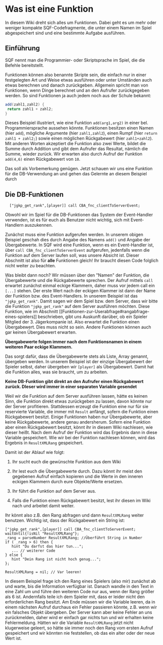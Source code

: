 # Was ist eine Funktion
In diesem Wiki dreht sich alles um Funktionen. Dabei geht es um mehr oder weniger kompakte SQF-Codefragmente, die unter einem Namen im Spiel abgespeichert sind und eine bestimmte Aufgabe ausführen. 

## Einführung

SQF nennt man die Programmier- oder Skriptsprache im Spiel, die die Befehle bereitstellt.

Funktionen können also benannte Skripte sein, die einfach nur in einer festgelegten Art und Weise etwas ausführen oder unter Umständen auch etwas berechnen und danach zurückgeben. Allgemein spricht man von Funktionen, wenn Dinge berechnet und an den Aufrufer zurückgegeben werden. So sind Funktionen ja auch jedem noch aus der Schule bekannt:
```Java
add(zahl1,zahl2) {
 return zahl1 + zahl2;
}
```
Dieses Beispiel illustriert, wie eine Funktion `add(arg1,arg2)` in einer bel. Programmiersprache aussehen könnte. Funktionen besitzen einen Namen (hier `add`), mögliche Argumente (hier `zahl1,zahl2`), einen Rumpf (hier `return zahl1 + zahl2;`) sowie einen möglichen Rückgabewert (hier `zahl1+zahl2`). Mit anderen Worten akzeptiert die Funktion also zwei Werte, bildet die Summe durch Addition und gibt dem Aufrufer das Resultat, nämlich die Summe, wieder zurück. Wir erwarten also durch Aufruf der Funktion `add(4,6)` einen Rückgabewert von `10`. 

Das soll als Vorbemerkung genügen. Jetzt schauen wir uns eine Funktion für die DB-Verwendung an und gehen das Gelernte an diesem Beispiel durch

## Die DB-Funktionen
```SQF
  ["jgkp_get_rank",[player]] call CBA_fnc_clientToServerEvent;
```

Obwohl wir im Spiel für die DB-Funktionen das System der Event-Handler verwenden, ist es für euch als Benutzer nicht wichtig, sich mit Event-Handlern auszukennen.

Zunächst muss eine Funktion aufgerufen werden. In unserem obigen Beispiel geschah dies durch Angabe des Namens `add()` und Angabe der Übergabewerte. In SQF wird eine Funktion, wenn es ein Event-Handler ist, über `call CBA_fnc_clientToServerEvent` aufgerufen, jedenfalls wenn die Funktion auf dem Server laufen soll, was unsere Absicht ist. Dieser Abschnitt ist also für **alle** Funktionen gleich! Ihr braucht diesen Code folglich nicht weiter zu beachten.

Was bleibt dann noch? Wir müssen über den "Namen" der Funktion, die Übergabewerte und die Rückgabewerte sprechen. Der Aufruf mittels `call` erwartet zunächst einmal eckige Klammern, daher muss vor jedem call ein `[...]` stehen. Der erste Wert nach der eckigen Klammer ist dann der Name der Funktion bzw. des Event-Handlers. In unserem Beispiel ist das `"jgkp_get_rank"`. Damit sagen wir dem Spiel bzw. dem Server, dass wir bitte die Funktion `"jgkp_get_rank"` auf dem Server ausführen möchten. Diese Funktion, wie im Abschnitt [[Funktionen-zur-Userabfrage#rangabfrage-eines-spielers]] beschrieben, gibt uns Auskunft darüber, ob ein Spieler Mitglied der 3. Jägerkompanie ist. Also erwartet die Funktion einen Übergabewert. Dies muss nicht so sein. Andere Funktionen können auch gar keinen Übergabewert erwarten.

**Übergabewerte folgen immer nach dem Funktionsnamen in einem weiteren Paar eckige Klammern.**

Das sorgt dafür, dass die Übergabewerte stets als Liste, Array genannt, übergeben werden. In unserem Beispiel ist der einzige Übergabewert der Spieler selbst, daher übergeben wir `[player]` als Übergabewert. Damit hat die Funktion alles, was sie braucht, um zu arbeiten.

**Keine DB-Funktion gibt direkt an den Aufrufer einen Rückgabewert zurück. DIeser wird immer in einer separaten Variable gesendet**

Weil wir die Funktion auf dem Server ausführen lassen, hätte es keinen Sinn, die Funktion direkt etwas zurückgeben zu lassen, davon könnte nur der Server profitieren. Stattdessen erzeugt die Funktion eine nur für sie reservierte Variable, die immer mit `Result` anfängt, sofern die Funktion einen Rückgabewert besitzt. Einige Funktionen haben nur Übergabewerte, aber keine Rückgabewerte, andere genau andersherum. Sofern eine Funktion aber einen Rückgabewert besitzt, könnt ihr in diesem Wiki nachlesen, wie dieser heißt. Nach dem Aufruf der Funktion wird das Ergebnis dann in diese Variable gespeichert. Wie wir bei der Funktion nachlesen können, wird das Ergebnis in `ResultXMLRang` gespeichert.

Damit ist der Ablauf wie folgt:

1. Ihr sucht euch die gewünschte Funktion aus dem Wiki

2. Ihr lest euch die Übergabewerte durch. Dazu könnt ihr meist den gegebenen Aufruf einfach kopieren und die Werte in den inneren eckigen Klammern durch eure Objekte/Werte ersetzen.

3. Ihr führt die Funktion auf dem Server aus.

4. Falls die Funktion einen Rückgabewert besitzt, lest ihr diesen im Wiki nach und arbeitet damit weiter.

Ihr könnt also z.B. den Rang abfragen und dann `ResultXMLRang` weiter benutzen. Wichtig ist, dass der Rückgabewert ein String ist:
```SQF
["jgkp_get_rank",[player]] call CBA_fnc_clientToServerEvent;
waitUntil{!isNil "ResultXMLRang"};
_rang = parseNumber ResultXMLRang; //Überführt String in Number
if ( _rang > 6) then {
   hint "Du darfst das hier tun...";
   ... // weiterer Code
} else {
   hint "Dein Rang ist nicht hoch genug...";
};

ResultXMLRang = nil; // Var leeren!
```

In diesem Beispiel frage ich den Rang eines Spielers (also mir) zunächst ab und warte, bis die Information verfügbar ist. Danach wandle in den Text in eine Zahl um und führe den weiteren Code nur aus, wenn der Rang größer als 6 ist. Andernfalls teile ich dem Spieler mit, dass er leider nicht den erforderlichen Rang besitzt. Am Ende müssen wir die Variable leeren, da in einem nächsten Aufruf durchaus ein Fehler passieren könnte, z.B. wenn wir ein falsches Objekt übergeben. Der Server kann aber keine Fehler an uns zurückmelden, daher wird er einfach gar nichts tun und wir erhalten keine Fehlermeldung. Hätten wir die Variable `ResultXMLRang` jetzt nicht klugerweise geleert, so hätte sie immer noch den Rang vom ersten Aufruf gespeichert und wir könnten nie feststellen, ob das ein alter oder der neue Wert ist.